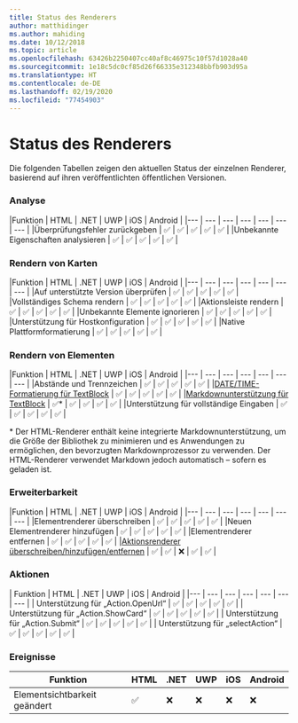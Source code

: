```yaml
---
title: Status des Renderers
author: matthidinger
ms.author: mahiding
ms.date: 10/12/2018
ms.topic: article
ms.openlocfilehash: 63426b2250407cc40af8c46975c10f57d1028a40
ms.sourcegitcommit: 1e18c5dc0cf85d26f66335e312348bbfb903d95a
ms.translationtype: HT
ms.contentlocale: de-DE
ms.lasthandoff: 02/19/2020
ms.locfileid: "77454903"
---
```

# <a name="renderer-status"></a>Status des Renderers
Die folgenden Tabellen zeigen den aktuellen Status der einzelnen Renderer, basierend auf ihren veröffentlichten öffentlichen Versionen.

### <a name="parsing"></a>Analyse

|Funktion | HTML | .NET | UWP | iOS | Android |
|--- | --- | --- | --- | --- | --- | --- |
|Überprüfungsfehler zurückgeben | ✅ | ✅ | ✅ | ✅ | ✅ |
|Unbekannte Eigenschaften analysieren | ✅ | ✅ | ✅ | ✅ | ✅ |

### <a name="card-rendering"></a>Rendern von Karten

|Funktion | HTML | .NET | UWP | iOS | Android |
|--- | --- | --- | --- | --- | --- | --- |
|Auf unterstützte Version überprüfen | ✅ | ✅ | ✅ | ✅ | ✅  |
|Vollständiges Schema rendern | ✅ | ✅ | ✅ | ✅ | ✅ |
|Aktionsleiste rendern | ✅ | ✅ | ✅ | ✅ | ✅ |
|Unbekannte Elemente ignorieren | ✅ | ✅ | ✅ | ✅ | ✅ |
|Unterstützung für Hostkonfiguration | ✅ | ✅ | ✅ | ✅ | ✅ |
|Native Plattformformatierung | ✅ | ✅ | ✅ | ✅ | ✅ |

### <a name="element-rendering"></a>Rendern von Elementen

|Funktion | HTML | .NET | UWP | iOS | Android |
|--- | --- | --- | --- | --- | --- | --- |
|Abstände und Trennzeichen | ✅ | ✅ | ✅ | ✅ | ✅ |
|[DATE/TIME-Formatierung für TextBlock](../authoring-cards/text-features.md#datetime-formatting-and-localization) | ✅ | ✅ | ✅ | ✅ | ✅ |
|[Markdownunterstützung für TextBlock](../authoring-cards/text-features.md#markdown) | ✅* | ✅ | ✅ | ✅ | ✅ |
|Unterstützung für vollständige Eingaben | ✅ | ✅ | ✅ | ✅ | ✅ |

\* Der HTML-Renderer enthält keine integrierte Markdownunterstützung, um die Größe der Bibliothek zu minimieren und es Anwendungen zu ermöglichen, den bevorzugten Markdownprozessor zu verwenden. Der HTML-Renderer verwendet Markdown jedoch automatisch – sofern es geladen ist.

### <a name="extensibility"></a>Erweiterbarkeit

|Funktion | HTML | .NET | UWP | iOS | Android |
|--- | --- | --- | --- | --- | --- | --- |
|Elementrenderer überschreiben | ✅ | ✅ | ✅ | ✅ | ✅ |
|Neuen Elementrenderer hinzufügen | ✅ | ✅ | ✅ | ✅ | ✅ |
|Elementrenderer entfernen | ✅ | ✅ | ✅ | ✅ | ✅ |
|[Aktionsrenderer überschreiben/hinzufügen/entfernen](https://github.com/Microsoft/AdaptiveCards/issues/1671) | ✅ | ✅ | ❌ | ✅ | ✅ |

### <a name="actions"></a>Aktionen

| Funktion | HTML | .NET | UWP | iOS | Android |
|--- | --- | --- | --- | --- | --- | --- |
| Unterstützung für „Action.OpenUrl“ | ✅ | ✅ | ✅ | ✅ | ✅  |
| Unterstützung für „Action.ShowCard“  | ✅ | ✅ | ✅ | ✅ | ✅ |
| Unterstützung für „Action.Submit“  | ✅ | ✅ | ✅ | ✅ | ✅  |
| Unterstützung für „selectAction“ | ✅ | ✅ | ✅ | ✅ | ✅ |

### <a name="events"></a>Ereignisse

|       Funktion        | HTML | .NET | UWP | iOS | Android | 
|----------------------------|------|------|-----|-----|---------|
| Elementsichtbarkeit geändert |  ✅   |  ❌   |  ❌  |  ❌  | ❌ |

